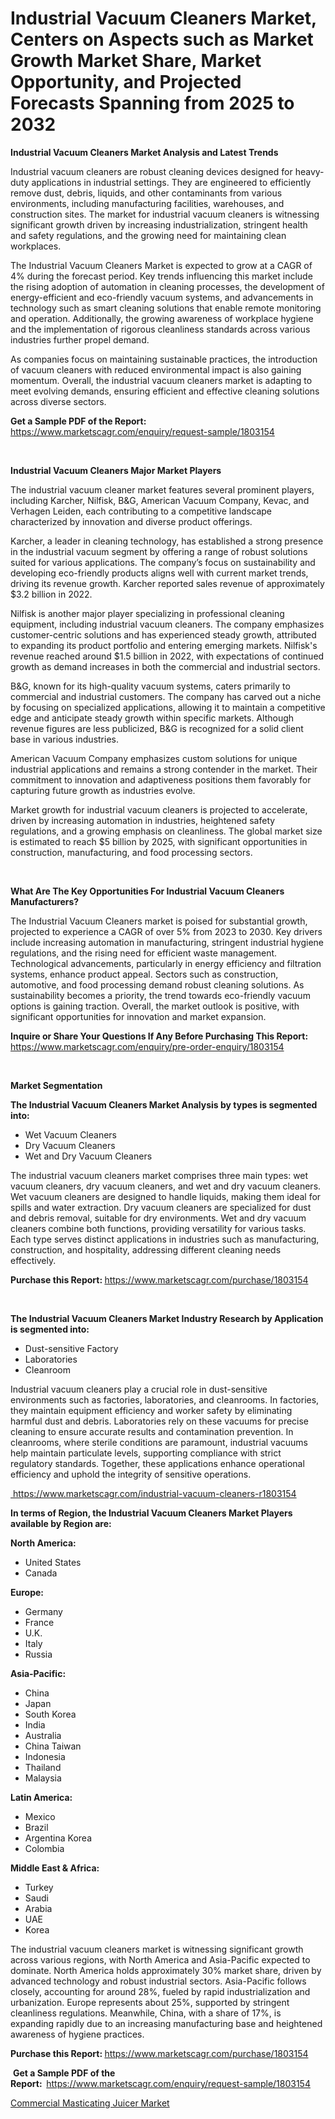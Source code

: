 <p><h1>Industrial Vacuum Cleaners Market, Centers on Aspects such as Market Growth Market Share, Market Opportunity, and Projected Forecasts Spanning from 2025 to 2032</h1></p><p><strong>Industrial Vacuum Cleaners Market Analysis and Latest Trends</strong></p>
<p><p>Industrial vacuum cleaners are robust cleaning devices designed for heavy-duty applications in industrial settings. They are engineered to efficiently remove dust, debris, liquids, and other contaminants from various environments, including manufacturing facilities, warehouses, and construction sites. The market for industrial vacuum cleaners is witnessing significant growth driven by increasing industrialization, stringent health and safety regulations, and the growing need for maintaining clean workplaces.</p><p>The Industrial Vacuum Cleaners Market is expected to grow at a CAGR of 4% during the forecast period. Key trends influencing this market include the rising adoption of automation in cleaning processes, the development of energy-efficient and eco-friendly vacuum systems, and advancements in technology such as smart cleaning solutions that enable remote monitoring and operation. Additionally, the growing awareness of workplace hygiene and the implementation of rigorous cleanliness standards across various industries further propel demand. </p><p>As companies focus on maintaining sustainable practices, the introduction of vacuum cleaners with reduced environmental impact is also gaining momentum. Overall, the industrial vacuum cleaners market is adapting to meet evolving demands, ensuring efficient and effective cleaning solutions across diverse sectors.</p></p>
<p><strong>Get a Sample PDF of the Report:&nbsp;</strong> <a href="https://www.marketscagr.com/enquiry/request-sample/1803154?utm_campaign=2446&utm_medium=2&utm_source=Github&utm_content=ia&utm_term=19022025&utm_id=industrial-vacuum-cleaners">https://www.marketscagr.com/enquiry/request-sample/1803154</a></p>
<p>&nbsp;</p>
<p><strong>Industrial Vacuum Cleaners Major Market Players</strong></p>
<p><p>The industrial vacuum cleaner market features several prominent players, including Karcher, Nilfisk, B&G, American Vacuum Company, Kevac, and Verhagen Leiden, each contributing to a competitive landscape characterized by innovation and diverse product offerings.</p><p>Karcher, a leader in cleaning technology, has established a strong presence in the industrial vacuum segment by offering a range of robust solutions suited for various applications. The company’s focus on sustainability and developing eco-friendly products aligns well with current market trends, driving its revenue growth. Karcher reported sales revenue of approximately $3.2 billion in 2022.</p><p>Nilfisk is another major player specializing in professional cleaning equipment, including industrial vacuum cleaners. The company emphasizes customer-centric solutions and has experienced steady growth, attributed to expanding its product portfolio and entering emerging markets. Nilfisk's revenue reached around $1.5 billion in 2022, with expectations of continued growth as demand increases in both the commercial and industrial sectors.</p><p>B&G, known for its high-quality vacuum systems, caters primarily to commercial and industrial customers. The company has carved out a niche by focusing on specialized applications, allowing it to maintain a competitive edge and anticipate steady growth within specific markets. Although revenue figures are less publicized, B&G is recognized for a solid client base in various industries.</p><p>American Vacuum Company emphasizes custom solutions for unique industrial applications and remains a strong contender in the market. Their commitment to innovation and adaptiveness positions them favorably for capturing future growth as industries evolve.</p><p>Market growth for industrial vacuum cleaners is projected to accelerate, driven by increasing automation in industries, heightened safety regulations, and a growing emphasis on cleanliness. The global market size is estimated to reach $5 billion by 2025, with significant opportunities in construction, manufacturing, and food processing sectors.</p></p>
<p>&nbsp;</p>
<p><strong>What Are The Key Opportunities For Industrial Vacuum Cleaners Manufacturers?</strong></p>
<p><p>The Industrial Vacuum Cleaners market is poised for substantial growth, projected to experience a CAGR of over 5% from 2023 to 2030. Key drivers include increasing automation in manufacturing, stringent industrial hygiene regulations, and the rising need for efficient waste management. Technological advancements, particularly in energy efficiency and filtration systems, enhance product appeal. Sectors such as construction, automotive, and food processing demand robust cleaning solutions. As sustainability becomes a priority, the trend towards eco-friendly vacuum options is gaining traction. Overall, the market outlook is positive, with significant opportunities for innovation and market expansion.</p></p>
<p><strong>Inquire or Share Your Questions If Any Before Purchasing This Report:</strong> <a href="https://www.marketscagr.com/enquiry/pre-order-enquiry/1803154?utm_campaign=2446&utm_medium=2&utm_source=Github&utm_content=ia&utm_term=19022025&utm_id=industrial-vacuum-cleaners">https://www.marketscagr.com/enquiry/pre-order-enquiry/1803154</a></p>
<p>&nbsp;</p>
<p><strong>Market Segmentation</strong></p>
<p><strong>The Industrial Vacuum Cleaners Market Analysis by types is segmented into:</strong></p>
<p><ul><li>Wet Vacuum Cleaners</li><li>Dry Vacuum Cleaners</li><li>Wet and Dry Vacuum Cleaners</li></ul></p>
<p><p>The industrial vacuum cleaners market comprises three main types: wet vacuum cleaners, dry vacuum cleaners, and wet and dry vacuum cleaners. Wet vacuum cleaners are designed to handle liquids, making them ideal for spills and water extraction. Dry vacuum cleaners are specialized for dust and debris removal, suitable for dry environments. Wet and dry vacuum cleaners combine both functions, providing versatility for various tasks. Each type serves distinct applications in industries such as manufacturing, construction, and hospitality, addressing different cleaning needs effectively.</p></p>
<p><strong>Purchase this Report:&nbsp;</strong><a href="https://www.marketscagr.com/purchase/1803154?utm_campaign=2446&utm_medium=2&utm_source=Github&utm_content=ia&utm_term=19022025&utm_id=industrial-vacuum-cleaners">https://www.marketscagr.com/purchase/1803154</a></p>
<p>&nbsp;</p>
<p><strong>The Industrial Vacuum Cleaners Market Industry Research by Application is segmented into:</strong></p>
<p><ul><li>Dust-sensitive Factory</li><li>Laboratories</li><li>Cleanroom</li></ul></p>
<p><p>Industrial vacuum cleaners play a crucial role in dust-sensitive environments such as factories, laboratories, and cleanrooms. In factories, they maintain equipment efficiency and worker safety by eliminating harmful dust and debris. Laboratories rely on these vacuums for precise cleaning to ensure accurate results and contamination prevention. In cleanrooms, where sterile conditions are paramount, industrial vacuums help maintain particulate levels, supporting compliance with strict regulatory standards. Together, these applications enhance operational efficiency and uphold the integrity of sensitive operations.</p></p>
<p><a href="https://www.marketscagr.com/industrial-vacuum-cleaners-r1803154?utm_campaign=2446&utm_medium=2&utm_source=Github&utm_content=ia&utm_term=19022025&utm_id=industrial-vacuum-cleaners">&nbsp;https://www.marketscagr.com/industrial-vacuum-cleaners-r1803154</a></p>
<p><strong>In terms of Region, the Industrial Vacuum Cleaners Market Players available by Region are:</strong></p>
<p>
    <p> <strong> North America: </strong>
        <ul>
            <li>United States</li>
            <li>Canada</li>
        </ul>
        </p> 
    <p> <strong> Europe: </strong>
        <ul>
            <li>Germany</li>
            <li>France</li>
            <li>U.K.</li>
            <li>Italy</li>
            <li>Russia</li>
        </ul>
        </p> 
    <p> <strong> Asia-Pacific: </strong>
        <ul>
            <li>China</li>
            <li>Japan</li>
            <li>South Korea</li>
            <li>India</li>
            <li>Australia</li>
            <li>China Taiwan</li>
            <li>Indonesia</li>
            <li>Thailand</li>
            <li>Malaysia</li>
        </ul>
        </p> 
    <p> <strong> Latin America: </strong>
        <ul>
            <li>Mexico</li>
            <li>Brazil</li>
            <li>Argentina Korea</li>
            <li>Colombia</li>
        </ul>
        </p> 
    <p> <strong> Middle East & Africa: </strong>
        <ul>
            <li>Turkey</li>
            <li>Saudi</li>
            <li>Arabia</li>
            <li>UAE</li>
            <li>Korea</li>
        </ul>
    </p>
    </p>
<p><p>The industrial vacuum cleaners market is witnessing significant growth across various regions, with North America and Asia-Pacific expected to dominate. North America holds approximately 30% market share, driven by advanced technology and robust industrial sectors. Asia-Pacific follows closely, accounting for around 28%, fueled by rapid industrialization and urbanization. Europe represents about 25%, supported by stringent cleanliness regulations. Meanwhile, China, with a share of 17%, is expanding rapidly due to an increasing manufacturing base and heightened awareness of hygiene practices.</p></p>
<p><strong>Purchase this Report: </strong><a href="https://www.marketscagr.com/purchase/1803154?utm_campaign=2446&utm_medium=2&utm_source=Github&utm_content=ia&utm_term=19022025&utm_id=industrial-vacuum-cleaners">https://www.marketscagr.com/purchase/1803154</a></p>
<p>&nbsp;<strong>Get a Sample PDF of the Report:&nbsp;&nbsp;</strong><a href="https://www.marketscagr.com/enquiry/request-sample/1803154?utm_campaign=2446&utm_medium=2&utm_source=Github&utm_content=ia&utm_term=19022025&utm_id=industrial-vacuum-cleaners">https://www.marketscagr.com/enquiry/request-sample/1803154</a></p>
<p><strong></strong></p>
<p><p><a href="https://github.com/rabiumofer/Market-Research-Report-List-1/blob/main/commercial-masticating-juicer-market.md?utm_campaign=2446&utm_medium=2&utm_source=Github&utm_content=ia&utm_term=19022025&utm_id=industrial-vacuum-cleaners">Commercial Masticating Juicer Market</a></p></p>
